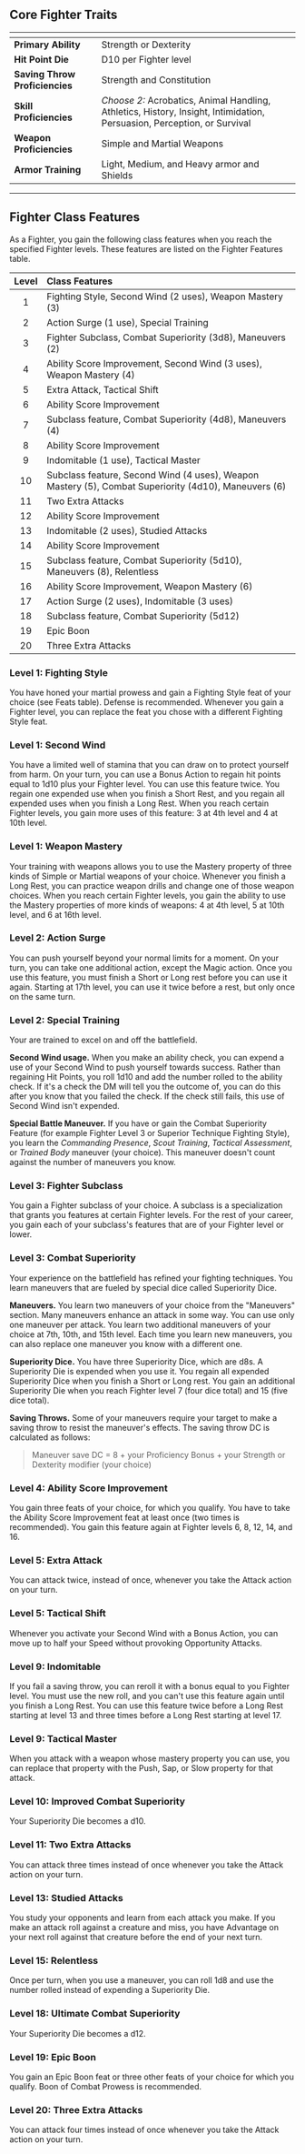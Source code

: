 ## Core Fighter Traits

| <!-- -->                       | <!-- -->                                                                                                                |
| :----------------------------- | :---------------------------------------------------------------------------------------------------------------------- |
| **Primary Ability**            | Strength or Dexterity                                                                                                   |
| **Hit Point Die**              | D10 per Fighter level                                                                                                   |
| **Saving Throw Proficiencies** | Strength and Constitution                                                                                               |
| **Skill Proficiencies**        | *Choose 2:* Acrobatics, Animal Handling, Athletics, History, Insight, Intimidation, Persuasion, Perception, or Survival |
| **Weapon Proficiencies**       | Simple and Martial Weapons                                                                                              |
| **Armor Training**             | Light, Medium, and Heavy armor and Shields                                                                              |
___


## Fighter Class Features

As a Fighter, you gain the following class features when you reach the specified Fighter levels. These features are listed on the Fighter Features table.

| Level | Class Features                                                                                       |
| :---: | :--------------------------------------------------------------------------------------------------- |
|   1   | Fighting Style, Second Wind (2 uses), Weapon Mastery (3)                                             |
|   2   | Action Surge (1 use), Special Training                                                               |
|   3   | Fighter Subclass, Combat Superiority (3d8), Maneuvers (2)                                            |
|   4   | Ability Score Improvement, Second Wind (3 uses), Weapon Mastery (4)                                  |
|   5   | Extra Attack, Tactical Shift                                                                         |
|   6   | Ability Score Improvement                                                                            |
|   7   | Subclass feature, Combat Superiority (4d8), Maneuvers (4)                                            |
|   8   | Ability Score Improvement                                                                            |
|   9   | Indomitable (1 use), Tactical Master                                                                 |
|  10   | Subclass feature, Second Wind (4 uses), Weapon Mastery (5), Combat Superiority (4d10), Maneuvers (6) |
|  11   | Two Extra Attacks                                                                                    |
|  12   | Ability Score Improvement                                                                            |
|  13   | Indomitable (2 uses), Studied Attacks                                                                |
|  14   | Ability Score Improvement                                                                            |
|  15   | Subclass feature, Combat Superiority (5d10), Maneuvers (8), Relentless                               |
|  16   | Ability Score Improvement, Weapon Mastery (6)                                                        |
|  17   | Action Surge (2 uses), Indomitable (3 uses)                                                          |
|  18   | Subclass feature, Combat Superiority (5d12)                                                          |
|  19   | Epic Boon                                                                                            |
|  20   | Three Extra Attacks                                                                                  |


### Level 1: Fighting Style
You have honed your martial prowess and gain a Fighting Style feat of your choice (see Feats table). Defense is recommended.
Whenever you gain a Fighter level, you can replace the feat you chose with a different Fighting Style feat.


### Level 1: Second Wind
You have a limited well of stamina that you can draw on to protect yourself from harm. On your turn, you can use a Bonus Action to regain hit points equal to 1d10 plus your Fighter level.
You can use this feature twice. You regain one expended use when you finish a Short Rest, and you regain all expended uses when you finish a Long Rest.
When you reach certain Fighter levels, you gain more uses of this feature: 3 at 4th level and 4 at 10th level.


### Level 1: Weapon Mastery
Your training with weapons allows you to use the Mastery property of three kinds of Simple or Martial weapons of your choice. Whenever you finish a Long Rest, you can practice weapon drills and change one of those weapon choices.
When you reach certain Fighter levels, you gain the ability to use the Mastery properties of more kinds of weapons: 4 at 4th level, 5 at 10th level, and 6 at 16th level.


### Level 2: Action Surge
You can push yourself beyond your normal limits for a moment. On your turn, you can take one additional action, except the Magic action.
Once you use this feature, you must finish a Short or Long rest before you can use it again. Starting at 17th level, you can use it twice before a rest, but only once on the same turn.


### Level 2: Special Training
Your are trained to excel on and off the battlefield.

**Second Wind usage.** When you make an ability check, you can expend a use of your Second Wind to push yourself towards success. Rather than regaining Hit Points, you roll 1d10 and add the number rolled to the ability check.
If it's a check the DM will tell you the outcome of, you can do this after you know that you failed the check. If the check still fails, this use of Second Wind isn't expended.

**Special Battle Maneuver.** If you have or gain the Combat Superiority Feature (for example Fighter Level 3 or Superior Technique Fighting Style), you learn the *Commanding Presence*, *Scout Training*, *Tactical Assessment*, or *Trained Body* maneuver (your choice). This maneuver doesn't count against the number of maneuvers you know.


### Level 3: Fighter Subclass
You gain a Fighter subclass of your choice. A subclass is a specialization that grants you features at certain Fighter levels. For the rest of your career, you gain each of your subclass's features that are of your Fighter level or lower.


### Level 3: Combat Superiority
Your experience on the battlefield has refined your fighting techniques. You learn maneuvers that are fueled by special dice called Superiority Dice.

**Maneuvers.** You learn two maneuvers of your choice from the "Maneuvers" section. Many maneuvers enhance an attack in some way. You can use only one maneuver per attack.
You learn two additional maneuvers of your choice at 7th, 10th, and 15th level. Each time you learn new maneuvers, you can also replace one maneuver you know with a different one.

**Superiority Dice.** You have three Superiority Dice, which are d8s. A Superiority Die is expended when you use it. You regain all expended Superiority Dice when you finish a Short or Long rest.
You gain an additional Superiority Die when you reach Fighter level 7 (four dice total) and 15 (five dice total).

**Saving Throws.** Some of your maneuvers require your target to make a saving throw to resist the maneuver's effects. The saving throw DC is calculated as follows:

> Maneuver save DC = 8 + your Proficiency Bonus + your Strength or Dexterity modifier (your choice)


### Level 4: Ability Score Improvement
You gain three feats of your choice, for which you qualify. You have to take the Ability Score Improvement feat at least once (two times is recommended).
You gain this feature again at Fighter levels 6, 8, 12, 14, and 16.


### Level 5: Extra Attack
You can attack twice, instead of once, whenever you take the Attack action on your turn.


### Level 5: Tactical Shift
Whenever you activate your Second Wind with a Bonus Action, you can move up to half your Speed without provoking Opportunity Attacks.


### Level 9: Indomitable
If you fail a saving throw, you can reroll it with a bonus equal to you Fighter level. You must use the new roll, and you can't use this feature again until you finish a Long Rest.
You can use this feature twice before a Long Rest starting at level 13 and three times before a Long Rest starting at level 17.


### Level 9: Tactical Master
When you attack with a weapon whose mastery property you can use, you can replace that property with the Push, Sap, or Slow property for that attack.


### Level 10: Improved Combat Superiority
Your Superiority Die becomes a d10.


### Level 11: Two Extra Attacks
You can attack three times instead of once whenever you take the Attack action on your turn.


### Level 13: Studied Attacks
You study your opponents and learn from each attack you make. If you make an attack roll against a creature and miss, you have Advantage on your next roll against that creature before the end of your next turn.


### Level 15: Relentless
Once per turn, when you use a maneuver, you can roll 1d8 and use the number rolled instead of expending a Superiority Die.


### Level 18: Ultimate Combat Superiority
Your Superiority Die becomes a d12.


### Level 19: Epic Boon
You gain an Epic Boon feat or three other feats of your choice for which you qualify. Boon of Combat Prowess is recommended.


### Level 20: Three Extra Attacks
You can attack four times instead of once whenever you take the Attack action on your turn.